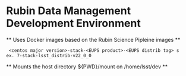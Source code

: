 # Rubin Data Management Development Environment

** Uses Docker images based on the Rubin Science Pipleine images **
```
 <centos major version>-stack-<EUPS product>-<EUPS distrib tag> s
ex. 7-stack-lsst_distrib-v22_0_0
```
** Mounts the host directory ${PWD}/mount on /home/lsst/dev **
